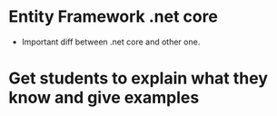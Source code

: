 # Entity Framework .net core
- Important diff between .net core and other one.

# Get students to explain what they know and give examples

